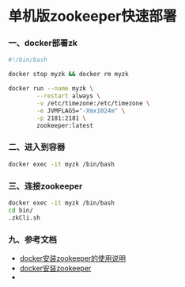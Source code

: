 # 单机版zookeeper快速部署


### 一、docker部署zk
```bash
#!/bin/bash

docker stop myzk && docker rm myzk

docker run --name myzk \
        --restart always \
        -v /etc/timezone:/etc/timezone \
        -e JVMFLAGS="-Xmx1024m" \
        -p 2181:2181 \
        zookeeper:latest
```


### 二、进入到容器
```bash
docker exec -it myzk /bin/bash
```

### 三、连接zookeeper
```bash
docker exec -it myzk /bin/bash
cd bin/
.zkCli.sh 
```





### 九、参考文档
* [docker安装zookeeper的使用说明](https://www.cnblogs.com/zqllove/p/13724195.html)
* [docker安装zookeeper](https://blog.csdn.net/daziyuanazhen/article/details/106173509)
* []()